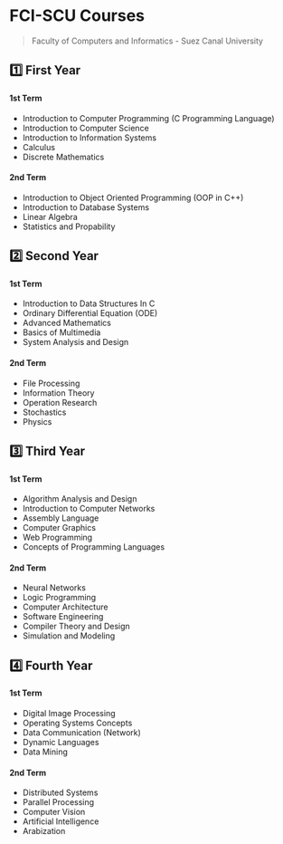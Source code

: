 # FCI-SCU Courses
>Faculty of Computers and Informatics - Suez Canal University

## :one: First Year
#### 1st Term

- Introduction to Computer Programming (C Programming Language)
- Introduction to Computer Science
- Introduction to Information Systems
- Calculus 
- Discrete Mathematics

#### 2nd Term

- Introduction to Object Oriented Programming (OOP in C++) 
- Introduction to Database Systems 
- Linear Algebra
- Statistics and Propability

## :two: Second Year
#### 1st Term

- Introduction to Data Structures In C 
- Ordinary Differential Equation (ODE)
- Advanced Mathematics 
- Basics of Multimedia
- System Analysis and Design

#### 2nd Term

- File Processing 
- Information Theory 
- Operation Research
- Stochastics
- Physics

## :three: Third Year
#### 1st Term

- Algorithm Analysis and Design
- Introduction to Computer Networks
- Assembly Language
- Computer Graphics
- Web Programming
- Concepts of Programming Languages 

#### 2nd Term

- Neural Networks
- Logic Programming
- Computer Architecture 
- Software Engineering
- Compiler Theory and Design 
- Simulation and Modeling

## :four: Fourth Year
#### 1st Term

- Digital Image Processing
- Operating Systems Concepts
- Data Communication (Network)
- Dynamic Languages
- Data Mining

#### 2nd Term

- Distributed Systems
- Parallel Processing
- Computer Vision
- Artificial Intelligence
- Arabization
